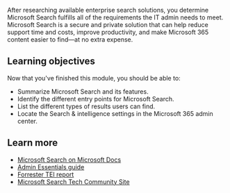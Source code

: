 After researching available enterprise search solutions, you determine Microsoft Search fulfills all of the requirements the IT admin needs to meet. Microsoft Search is a secure and private solution that can help reduce support time and costs, improve productivity, and make Microsoft 365 content easier to find—at no extra expense.

## Learning objectives

Now that you've finished this module, you should be able to:

- Summarize Microsoft Search and its features.
- Identify the different entry points for Microsoft Search.
- List the different types of results users can find.
- Locate the Search & intelligence settings in the Microsoft 365 admin center.

## Learn more

- [Microsoft Search on Microsoft Docs](/microsoftsearch/overview-microsoft-search)
- [Admin Essentials guide](https://aka.ms/SearchAdminEssentials)
- [Forrester TEI report](https://aka.ms/microsoftsearchTEI)
- [Microsoft Search Tech Community Site](https://techcommunity.microsoft.com/t5/microsoft-search/ct-p/MicrosoftSearch)

